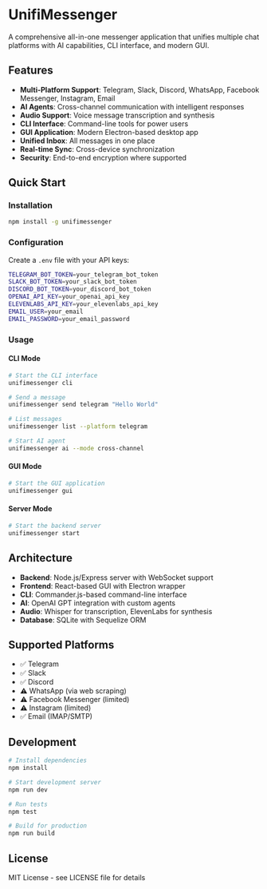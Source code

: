 # UnifiMessenger

A comprehensive all-in-one messenger application that unifies multiple chat platforms with AI capabilities, CLI interface, and modern GUI.

## Features

- **Multi-Platform Support**: Telegram, Slack, Discord, WhatsApp, Facebook Messenger, Instagram, Email
- **AI Agents**: Cross-channel communication with intelligent responses
- **Audio Support**: Voice message transcription and synthesis
- **CLI Interface**: Command-line tools for power users
- **GUI Application**: Modern Electron-based desktop app
- **Unified Inbox**: All messages in one place
- **Real-time Sync**: Cross-device synchronization
- **Security**: End-to-end encryption where supported

## Quick Start

### Installation

```bash
npm install -g unifimessenger
```

### Configuration

Create a `.env` file with your API keys:

```bash
TELEGRAM_BOT_TOKEN=your_telegram_bot_token
SLACK_BOT_TOKEN=your_slack_bot_token
DISCORD_BOT_TOKEN=your_discord_bot_token
OPENAI_API_KEY=your_openai_api_key
ELEVENLABS_API_KEY=your_elevenlabs_api_key
EMAIL_USER=your_email
EMAIL_PASSWORD=your_email_password
```

### Usage

#### CLI Mode
```bash
# Start the CLI interface
unifimessenger cli

# Send a message
unifimessenger send telegram "Hello World"

# List messages
unifimessenger list --platform telegram

# Start AI agent
unifimessenger ai --mode cross-channel
```

#### GUI Mode
```bash
# Start the GUI application
unifimessenger gui
```

#### Server Mode
```bash
# Start the backend server
unifimessenger start
```

## Architecture

- **Backend**: Node.js/Express server with WebSocket support
- **Frontend**: React-based GUI with Electron wrapper
- **CLI**: Commander.js-based command-line interface
- **AI**: OpenAI GPT integration with custom agents
- **Audio**: Whisper for transcription, ElevenLabs for synthesis
- **Database**: SQLite with Sequelize ORM

## Supported Platforms

- ✅ Telegram
- ✅ Slack
- ✅ Discord
- ⚠️ WhatsApp (via web scraping)
- ⚠️ Facebook Messenger (limited)
- ⚠️ Instagram (limited)
- ✅ Email (IMAP/SMTP)

## Development

```bash
# Install dependencies
npm install

# Start development server
npm run dev

# Run tests
npm test

# Build for production
npm run build
```

## License

MIT License - see LICENSE file for details